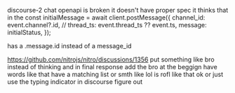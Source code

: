 discourse-2 chat openapi is broken it doesn't have proper spec it thinks that in the   const initialMessage = await client.postMessage({
    channel_id: event.channel?.id,
    // thread_ts: event.thread_ts ?? event.ts,
    message: initialStatus,
  });

has a .message.id instead of a message_id 

https://github.com/nitrojs/nitro/discussions/1356
put something like bro instead of thinking and in final response add the bro at the beggign have words like that
have a matching list or smth like lol is rofl like that ok
or just use the typing indicator in discourse figure out
